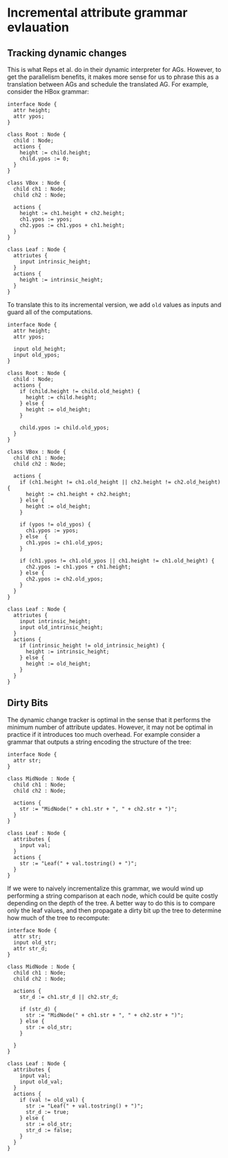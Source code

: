 # Incremental attribute grammar evlauation

## Tracking dynamic changes

This is what Reps et al. do in their dynamic interpreter for AGs. However, to
get the parallelism benefits, it makes more sense for us to phrase this as a
translation between AGs and schedule the translated AG. For example, consider
the HBox grammar:

```
interface Node {
  attr height;
  attr ypos;
}

class Root : Node {
  child : Node;
  actions {
    height := child.height;
    child.ypos := 0;
  }
}

class VBox : Node {
  child ch1 : Node;
  child ch2 : Node;

  actions { 
    height := ch1.height + ch2.height;
    ch1.ypos := ypos;
    ch2.ypos := ch1.ypos + ch1.height;
  }
}

class Leaf : Node {
  attriutes {
    input intrinsic_height;
  }
  actions {
    height := intrinsic_height;
  }
}
```

To translate this to its incremental version, we add `old` values as inputs and
guard all of the computations.

```
interface Node {
  attr height;
  attr ypos;

  input old_height;
  input old_ypos;
}

class Root : Node {
  child : Node;
  actions {
    if (child.height != child.old_height) {
      height := child.height;
    } else {
      height := old_height;
    }
  
    child.ypos := child.old_ypos;
  }
}

class VBox : Node {
  child ch1 : Node;
  child ch2 : Node;

  actions { 
    if (ch1.height != ch1.old_height || ch2.height != ch2.old_height) {
      height := ch1.height + ch2.height;
    } else {
      height := old_height;
    }

    if (ypos != old_ypos) {
      ch1.ypos := ypos;
    } else  {
      ch1.ypos := ch1.old_ypos;
    }

    if (ch1.ypos != ch1.old_ypos || ch1.height != ch1.old_height) {
      ch2.ypos := ch1.ypos + ch1.height;
    } else {
      ch2.ypos := ch2.old_ypos;
    }
  }
}

class Leaf : Node {
  attriutes {
    input intrinsic_height;
    input old_intrinsic_height;
  }
  actions {
    if (intrinsic_height != old_intrinsic_height) {
      height := intrinsic_height;
    } else {
      height := old_height;
    }
  }
}
```

## Dirty Bits

The dynamic change tracker is optimal in the sense that it performs the minimum
number of attribute updates. However, it may not be optimal in practice if it
introduces too much overhead. For example consider a grammar that outputs a
string encoding the structure of the tree:

```
interface Node {
  attr str;
}

class MidNode : Node {
  child ch1 : Node;
  child ch2 : Node;

  actions {
    str := "MidNode(" + ch1.str + ", " + ch2.str + ")";
  }
}

class Leaf : Node {
  attributes {
    input val;
  }
  actions {
    str := "Leaf(" + val.tostring() + ")";
  }
}
```

If we were to naively incrementalize this grammar, we would wind up performing
a string comparison at each node, which could be quite costly depending on the
depth of the tree. A better way to do this is to compare only the leaf values,
and then propagate a dirty bit up the tree to determine how much of the tree to
recompute:

```
interface Node {
  attr str;
  input old_str;
  attr str_d;
}

class MidNode : Node {
  child ch1 : Node;
  child ch2 : Node;

  actions {
    str_d := ch1.str_d || ch2.str_d;
  
    if (str_d) {
      str := "MidNode(" + ch1.str + ", " + ch2.str + ")";
    } else {
      str := old_str;
    }

  }
}

class Leaf : Node {
  attributes {
    input val;
    input old_val;
  }
  actions {
    if (val != old_val) {
      str := "Leaf(" + val.tostring() + ")";
      str_d := true;
    } else {
      str := old_str;
      str_d := false;
    }
  }
}
```
